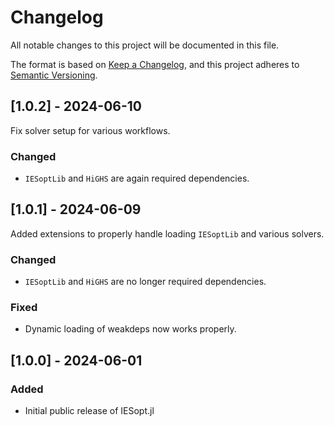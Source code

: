 # Changelog

All notable changes to this project will be documented in this file.

The format is based on [Keep a Changelog](https://keepachangelog.com/en/1.1.0/),
and this project adheres to [Semantic Versioning](https://semver.org/spec/v2.0.0.html).

## [1.0.2] - 2024-06-10

Fix solver setup for various workflows.

### Changed

- `IESoptLib` and `HiGHS` are again required dependencies.

## [1.0.1] - 2024-06-09

Added extensions to properly handle loading `IESoptLib` and various solvers.

### Changed

- `IESoptLib` and `HiGHS` are no longer required dependencies.

### Fixed

- Dynamic loading of weakdeps now works properly.

## [1.0.0] - 2024-06-01

### Added

- Initial public release of IESopt.jl
